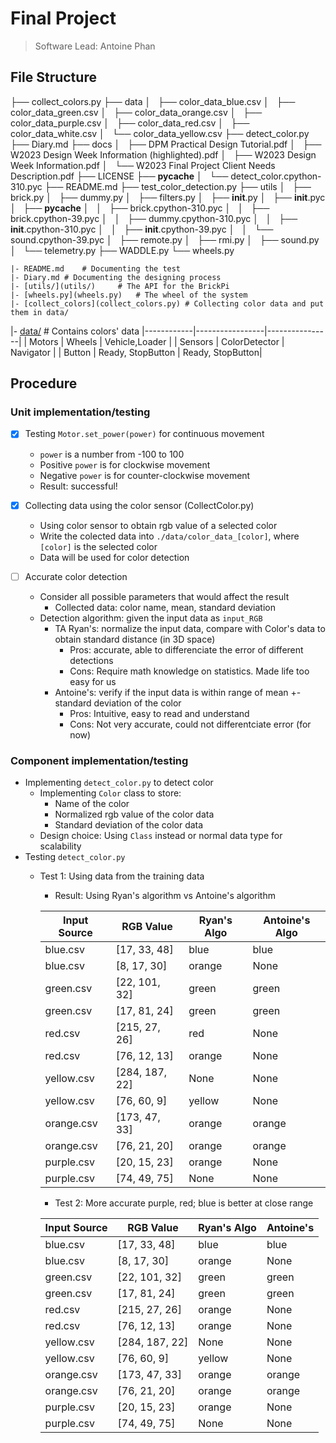 # Final Project
> Software Lead: Antoine Phan

## File Structure
├── collect_colors.py
├── data
│   ├── color_data_blue.csv
│   ├── color_data_green.csv
│   ├── color_data_orange.csv
│   ├── color_data_purple.csv
│   ├── color_data_red.csv
│   ├── color_data_white.csv
│   └── color_data_yellow.csv
├── detect_color.py
├── Diary.md
├── docs
│   ├── DPM Practical Design Tutorial.pdf
│   ├── W2023 Design Week Information (highlighted).pdf
│   ├── W2023 Design Week Information.pdf
│   └── W2023 Final Project Client Needs Description.pdf
├── LICENSE
├── __pycache__
│   └── detect_color.cpython-310.pyc
├── README.md
├── test_color_detection.py
├── utils
│   ├── brick.py
│   ├── dummy.py
│   ├── filters.py
│   ├── __init__.py
│   ├── __init__.pyc
│   ├── __pycache__
│   │   ├── brick.cpython-310.pyc
│   │   ├── brick.cpython-39.pyc
│   │   ├── dummy.cpython-310.pyc
│   │   ├── __init__.cpython-310.pyc
│   │   ├── __init__.cpython-39.pyc
│   │   └── sound.cpython-39.pyc
│   ├── remote.py
│   ├── rmi.py
│   ├── sound.py
│   └── telemetry.py
├── WADDLE.py
└── wheels.py

```
|- README.md  	# Documenting the test
|- Diary.md	# Documenting the designing process
|- [utils/](utils/) 	# The API for the BrickPi
|- [wheels.py](wheels.py) 	# The wheel of the system
|- [collect_colors](collect_colors.py) # Collecting color data and put them in data/
```

|- [data/](data/)	# Contains colors' data
|------------|-----------------|----------------|
| Motors     | 	Wheels	       | Vehicle,Loader |
| Sensors    |  ColorDetector  | Navigator      |
| Button     |  Ready, StopButton | Ready, StopButton|
## Procedure
### Unit implementation/testing
- [x] Testing `Motor.set_power(power)` for continuous movement
	- `power` is a number from -100 to 100
	- Positive `power` is for clockwise movement
	- Negative `power` is for counter-clockwise movement
	- Result: successful!

- [x] Collecting data using the color sensor (CollectColor.py)
	- Using color sensor to obtain rgb value of a selected color
	- Write the colected data into `./data/color_data_[color]`, where `[color]` is the selected color
	- Data will be used for color detection
- [ ] Accurate color detection
	- Consider all possible parameters that would affect the result
		- Collected data: color name, mean, standard deviation
	- Detection algorithm: given the input data as `input_RGB`
		- TA Ryan's: normalize the input data, compare with Color's data to obtain standard distance (in 3D space)
			- Pros: accurate, able to differenciate the error of different detections
			- Cons: Require math knowledge on statistics. Made life too easy for us
		- Antoine's: verify if the input data is within range of mean +- standard deviation of the color
			- Pros: Intuitive, easy to read and understand
			- Cons: Not very accurate, could not differentciate error (for now)

### Component implementation/testing
- Implementing `detect_color.py` to detect color
    - Implementing `Color` class to store:
      - Name of the color
      - Normalized rgb value of the color data
      - Standard deviation of the color data
    - Design choice: Using `Class` instead or normal data type for scalability
- Testing `detect_color.py`
	-  Test 1: Using data from the training data
		- Result: Using Ryan's algorithm vs Antoine's algorithm

		| Input Source | RGB Value | Ryan's Algo | Antoine's Algo|
		|---------------|-----------|---------|-------|
		|blue.csv 	| [17, 33, 48] 	| blue 	| blue |
		|blue.csv 	| [8, 17, 30] 	| orange 	| None |
		|green.csv 	| [22, 101, 32] 	| green 	| green |
		|green.csv 	| [17, 81, 24] 	| green 	| green |
		|red.csv 	| [215, 27, 26] 	| red 	| None |
		|red.csv 	| [76, 12, 13] 	| orange 	| None |
		|yellow.csv 	| [284, 187, 22] 	| None 	| None |
		|yellow.csv 	| [76, 60, 9] 	| yellow 	| None |
		|orange.csv 	| [173, 47, 33] 	| orange 	| orange |
		|orange.csv 	| [76, 21, 20] 	| orange 	| orange |
		|purple.csv 	| [20, 15, 23] 	| orange 	| None |
		|purple.csv 	| [74, 49, 75] 	| None 	| None |

		- Test 2: More accurate purple, red; blue is better at close range

		| Input Source | RGB Value | Ryan's Algo | Antoine's |
		|---------------|-----------|---------|-------|
		|blue.csv       | [17, 33, 48]  | blue  | blue |
		|blue.csv       | [8, 17, 30]   | orange        | None |
		|green.csv      | [22, 101, 32]         | green         | green |
		|green.csv      | [17, 81, 24]  | green         | green |
		|red.csv        | [215, 27, 26]         | orange        | None |
		|red.csv        | [76, 12, 13]  | orange        | None |
		|yellow.csv     | [284, 187, 22]        | None  | None |
		|yellow.csv     | [76, 60, 9]   | yellow        | None |
		|orange.csv     | [173, 47, 33]         | orange        | orange |
		|orange.csv     | [76, 21, 20]  | orange        | orange |
		|purple.csv     | [20, 15, 23]  | orange        | None |
		|purple.csv     | [74, 49, 75]  | None  | None |






